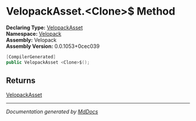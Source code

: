 ﻿<!--  
  <auto-generated>   
    The contents of this file were generated by a tool.  
    Changes to this file may be list if the file is regenerated  
  </auto-generated>   
-->

# VelopackAsset.\<Clone\>$ Method

**Declaring Type:** [VelopackAsset](../index.md)  
**Namespace:** [Velopack](../../index.md)  
**Assembly:** Velopack  
**Assembly Version:** 0.0.1053+0cec039

```csharp
[CompilerGenerated]
public VelopackAsset <Clone>$();
```

## Returns

[VelopackAsset](../index.md)

___

*Documentation generated by [MdDocs](https://github.com/ap0llo/mddocs)*
